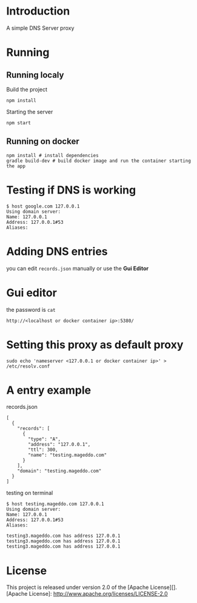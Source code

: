 # Introduction

A simple DNS Server proxy 

# Running

## Running localy

Build the project 

	npm install

Starting the server 

	npm start

## Running on docker
	
	npm install # install dependencies
	gradle build-dev # build docker image and run the container starting the app

# Testing if DNS is working

	$ host google.com 127.0.0.1
	Using domain server:
	Name: 127.0.0.1
	Address: 127.0.0.1#53
	Aliases:

# Adding DNS entries

you can edit `records.json` manually or use the **Gui Editor**

# Gui editor

the password is `cat`

	http://<localhost or docker container ip>:5380/

# Setting this proxy as default proxy 

	sudo echo 'nameserver <127.0.0.1 or docker container ip>' > /etc/resolv.conf

# A entry example

records.json

	[
	  {
	    "records": [
	      {
	        "type": "A",
	        "address": "127.0.0.1",
	        "ttl": 300,
	        "name": "testing.mageddo.com"
	      }
	    ],
	    "domain": "testing.mageddo.com"
	  }
	]

testing on terminal 

	$ host testing.mageddo.com 127.0.0.1
	Using domain server:
	Name: 127.0.0.1
	Address: 127.0.0.1#53
	Aliases: 

	testing3.mageddo.com has address 127.0.0.1
	testing3.mageddo.com has address 127.0.0.1
	testing3.mageddo.com has address 127.0.0.1

# License

This project is released under version 2.0 of the [Apache License][].
[Apache License]: http://www.apache.org/licenses/LICENSE-2.0